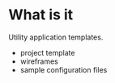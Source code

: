 # What is it 
Utility application templates.

- project template
- wireframes
- sample configuration files
